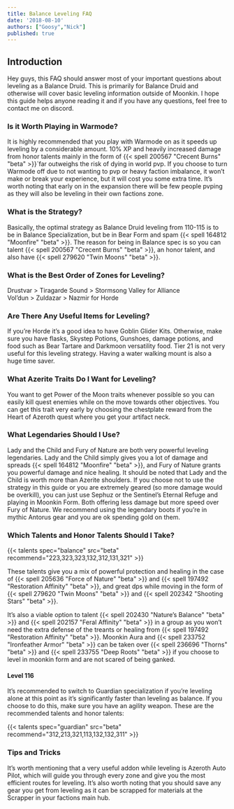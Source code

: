 ```yaml
---
title: Balance Leveling FAQ
date: '2018-08-10'
authors: ["Goosy","Nick"]
published: true
---
```



## Introduction

Hey guys, this FAQ should answer most of your important questions about leveling as a Balance Druid. This is primarily for Balance Druid and otherwise will cover basic leveling information outside of Moonkin. I hope this guide helps anyone reading it and if you have any questions, feel free to contact me on discord.


### Is it Worth Playing in Warmode?

It is highly recommended that you play with Warmode on as it speeds up leveling by a considerable amount. 10% XP and heavily increased damage from honor talents mainly in the form of {{< spell 200567 "Crecent Burns" "beta" >}}´far outweighs the risk of dying in world pvp. If you choose to turn Warmode off due to not wanting to pvp or heavy faction imbalance, it won’t make or break your experience, but it will cost you some extra time. It’s worth noting that early on in the expansion there will be few people pvping as they will also be leveling in their own factions zone.


### What is the Strategy?

Basically, the optimal strategy as Balance Druid leveling from 110-115 is to be in Balance Specialization, but be in Bear Form and spam {{< spell 164812 "Moonfire" "beta" >}}. The reason for being in Balance spec is so you can talent {{< spell 200567 "Crecent Burns" "beta" >}}, an honor talent, and also have {{< spell 279620 "Twin Moons" "beta" >}}.


### What is the Best Order of Zones for Leveling?

Drustvar > Tiragarde Sound > Stormsong Valley for Alliance <br>
Vol’dun > Zuldazar > Nazmir for Horde


### Are There Any Useful Items for Leveling?

If you’re Horde it’s a good idea to have Goblin Glider Kits. Otherwise, make sure you have flasks, Skystep Potions, Gunshoes, damage potions, and food such as Bear Tartare and Darkmoon versatility food. Tier 21 is not very useful for this leveling strategy. Having a water walking mount is also a huge time saver.


### What Azerite Traits Do I Want for Leveling?

You want to get Power of the Moon traits whenever possible so you can easily kill quest enemies while on the move towards other objectives. You can get this trait very early by choosing the chestplate reward from the Heart of Azeroth quest where you get your artifact neck. 


### What Legendaries Should I Use?

Lady and the Child and Fury of Nature are both very powerful leveling legendaries. Lady and the Child simply gives you a lot of damage and spreads {{< spell 164812 "Moonfire" "beta" >}}, and Fury of Nature grants you powerful damage and nice healing. It should be noted that Lady and the Child is worth more than Azerite shoulders. If you choose not to use the strategy in this guide or you are extremely geared (so more damage would be overkill), you can just use Sephuz or the Sentinel’s Eternal Refuge and playing in Moonkin Form. Both offering less damage but more speed over Fury of Nature. We recommend using the legendary boots if you’re in mythic Antorus gear and you are ok spending gold on them. 


### Which Talents and Honor Talents Should I Take?

{{< talents spec="balance" src="beta" recommend="223,323,323,132,312,131,321" >}}

These talents give you a mix of powerful protection and healing in the case of {{< spell 205636 "Force of Nature" "beta" >}} and {{< spell 197492 "Restoration Affinity" "beta" >}}, and great dps while moving in the form of {{< spell 279620 "Twin Moons" "beta" >}} and {{< spell 202342 "Shooting Stars" "beta" >}}.

It’s also a viable option to talent {{< spell 202430 "Nature’s Balance" "beta" >}} and {{< spell 202157 "Feral Affinity" "beta" >}} in a group as you won’t need the extra defense of the treants or healing from {{< spell 197492 "Restoration Affinity" "beta" >}}. Moonkin Aura and {{< spell 233752 "Ironfeather Armor" "beta" >}} can be taken over {{< spell 236696 "Thorns" "beta" >}} and {{< spell 233755 "Deep Roots" "beta" >}} if you choose to level in moonkin form and are not scared of being ganked.

#### Level 116

It’s recommended to switch to Guardian specialization if you’re leveling alone at this point as it’s significantly faster than leveling as balance. If you choose to do this, make sure you have an agility weapon. These are the recommended talents and honor talents: 

{{< talents spec="guardian" src="beta" recommend="312,213,321,113,132,132,311" >}}

### Tips and Tricks

It’s worth mentioning that a very useful addon while leveling is Azeroth Auto Pilot, which will guide you through every zone and give you the most efficient routes for leveling.
It’s also worth noting that you should save any gear you get from leveling as it can be scrapped for materials at the Scrapper in your factions main hub.





